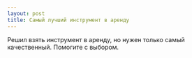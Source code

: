 ```yaml
---
layout: post 
title: Самый лучший инструмент в аренду 
--- 
```

Решил взять инструмент в аренду, но нужен только самый качественный. Помогите с выбором.